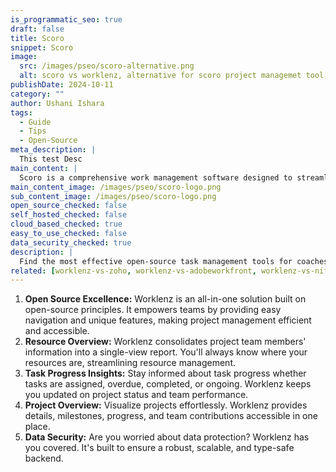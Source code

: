 ```yaml
---
is_programmatic_seo: true
draft: false
title: Scoro
snippet: Scoro
image:
  src: /images/pseo/scoro-alternative.png
  alt: scoro vs worklenz, alternative for scoro project managemet tool, task management, resource management, productivity
publishDate: 2024-10-11
category: ""
author: Ushani Ishara
tags:
  - Guide
  - Tips
  - Open-Source
meta_description: |
  This test Desc
main_content: |
  Scoro is a comprehensive work management software designed to streamline and optimize the entire workflow of service businesses. It's a powerful tool that brings together project management, time tracking, invoicing, and reporting into a single platform.
main_content_image: /images/pseo/scoro-logo.png
sub_content_image: /images/pseo/scoro-logo.png
open_source_checked: false
self_hosted_checked: false
cloud_based_checked: true
easy_to_use_checked: false
data_security_checked: true
description: |
  Find the most effective open-source task management tools for coaches on our platform. Simplify your coaching tasks and boost productivity with these tools.
related: [worklenz-vs-zoho, worklenz-vs-adobeworkfront, worklenz-vs-nifty, worklenz-vs-taskworld]
---
```

1. **Open Source Excellence:** Worklenz is an all-in-one solution built on open-source principles. It empowers teams by providing easy navigation and unique features, making project management efficient and accessible.
2. **Resource Overview:** Worklenz consolidates project team members' information into a single-view report. You'll always know where your resources are, streamlining resource management.
3. **Task Progress Insights:** Stay informed about task progress whether tasks are assigned, overdue, completed, or ongoing. Worklenz keeps you updated on project status and team performance.
4. **Project Overview:** Visualize projects effortlessly. Worklenz provides details, milestones, progress, and team contributions accessible in one place.
5. **Data Security:** Are you worried about data protection? Worklenz has you covered. It's built to ensure a robust, scalable, and type-safe backend.